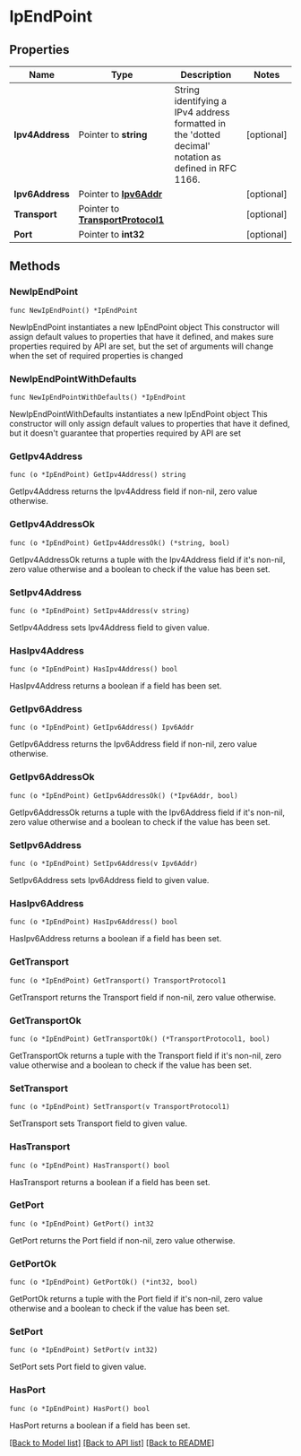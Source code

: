 # IpEndPoint

## Properties

Name | Type | Description | Notes
------------ | ------------- | ------------- | -------------
**Ipv4Address** | Pointer to **string** | String identifying a IPv4 address formatted in the &#39;dotted decimal&#39; notation as defined in RFC 1166.  | [optional] 
**Ipv6Address** | Pointer to [**Ipv6Addr**](Ipv6Addr.md) |  | [optional] 
**Transport** | Pointer to [**TransportProtocol1**](TransportProtocol1.md) |  | [optional] 
**Port** | Pointer to **int32** |  | [optional] 

## Methods

### NewIpEndPoint

`func NewIpEndPoint() *IpEndPoint`

NewIpEndPoint instantiates a new IpEndPoint object
This constructor will assign default values to properties that have it defined,
and makes sure properties required by API are set, but the set of arguments
will change when the set of required properties is changed

### NewIpEndPointWithDefaults

`func NewIpEndPointWithDefaults() *IpEndPoint`

NewIpEndPointWithDefaults instantiates a new IpEndPoint object
This constructor will only assign default values to properties that have it defined,
but it doesn't guarantee that properties required by API are set

### GetIpv4Address

`func (o *IpEndPoint) GetIpv4Address() string`

GetIpv4Address returns the Ipv4Address field if non-nil, zero value otherwise.

### GetIpv4AddressOk

`func (o *IpEndPoint) GetIpv4AddressOk() (*string, bool)`

GetIpv4AddressOk returns a tuple with the Ipv4Address field if it's non-nil, zero value otherwise
and a boolean to check if the value has been set.

### SetIpv4Address

`func (o *IpEndPoint) SetIpv4Address(v string)`

SetIpv4Address sets Ipv4Address field to given value.

### HasIpv4Address

`func (o *IpEndPoint) HasIpv4Address() bool`

HasIpv4Address returns a boolean if a field has been set.

### GetIpv6Address

`func (o *IpEndPoint) GetIpv6Address() Ipv6Addr`

GetIpv6Address returns the Ipv6Address field if non-nil, zero value otherwise.

### GetIpv6AddressOk

`func (o *IpEndPoint) GetIpv6AddressOk() (*Ipv6Addr, bool)`

GetIpv6AddressOk returns a tuple with the Ipv6Address field if it's non-nil, zero value otherwise
and a boolean to check if the value has been set.

### SetIpv6Address

`func (o *IpEndPoint) SetIpv6Address(v Ipv6Addr)`

SetIpv6Address sets Ipv6Address field to given value.

### HasIpv6Address

`func (o *IpEndPoint) HasIpv6Address() bool`

HasIpv6Address returns a boolean if a field has been set.

### GetTransport

`func (o *IpEndPoint) GetTransport() TransportProtocol1`

GetTransport returns the Transport field if non-nil, zero value otherwise.

### GetTransportOk

`func (o *IpEndPoint) GetTransportOk() (*TransportProtocol1, bool)`

GetTransportOk returns a tuple with the Transport field if it's non-nil, zero value otherwise
and a boolean to check if the value has been set.

### SetTransport

`func (o *IpEndPoint) SetTransport(v TransportProtocol1)`

SetTransport sets Transport field to given value.

### HasTransport

`func (o *IpEndPoint) HasTransport() bool`

HasTransport returns a boolean if a field has been set.

### GetPort

`func (o *IpEndPoint) GetPort() int32`

GetPort returns the Port field if non-nil, zero value otherwise.

### GetPortOk

`func (o *IpEndPoint) GetPortOk() (*int32, bool)`

GetPortOk returns a tuple with the Port field if it's non-nil, zero value otherwise
and a boolean to check if the value has been set.

### SetPort

`func (o *IpEndPoint) SetPort(v int32)`

SetPort sets Port field to given value.

### HasPort

`func (o *IpEndPoint) HasPort() bool`

HasPort returns a boolean if a field has been set.


[[Back to Model list]](../README.md#documentation-for-models) [[Back to API list]](../README.md#documentation-for-api-endpoints) [[Back to README]](../README.md)


